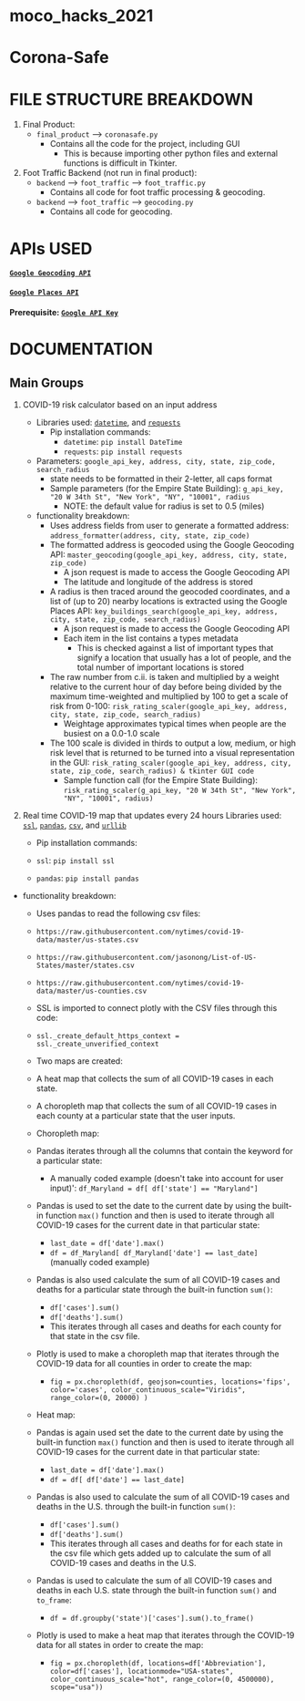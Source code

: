 # **moco_hacks_2021**
# **Corona-Safe**
#
# **FILE STRUCTURE BREAKDOWN**
1. Final Product:
    - `final_product` --> `coronasafe.py`
        - Contains all the code for the project, including GUI
            - This is because importing other python files and external functions is difficult in Tkinter.
2. Foot Traffic Backend (not run in final product):
    - `backend` --> `foot_traffic` --> `foot_traffic.py`
        - Contains all code for foot traffic processing & geocoding.
    - `backend` --> `foot_traffic` --> `geocoding.py`
        - Contains all code for geocoding.
#
# **APIs USED**
#### [`Google Geocoding API`](https://developers.google.com/maps/documentation/geocoding/overview)
#### [`Google Places API`](https://developers.google.com/maps/documentation/places/web-service/overview)
#### **Prerequisite**: [`Google API Key`](https://developers.google.com/maps/documentation/javascript/get-api-key)
#
# **DOCUMENTATION**
## **Main Groups**
1. COVID-19 risk calculator based on an input address
    - Libraries used: [`datetime`](https://docs.python.org/3/library/datetime.html), and [`requests`](https://pypi.org/project/requests/)
        - Pip installation commands:
            - `datetime`: `pip install DateTime`
            - `requests`: `pip install requests`
    - Parameters: `google_api_key, address, city, state, zip_code, search_radius`
        - state needs to be formatted in their 2-letter, all caps format
        - Sample parameters (for the Empire State Building): `g_api_key, "20 W 34th St", "New York", "NY", "10001", radius`
            - NOTE: the default value for radius is set to 0.5 (miles)
    - functionality breakdown:
        - Uses address fields from user to generate a formatted address: `address_formatter(address, city, state, zip_code)`
        - The formatted address is geocoded using the Google Geocoding API: `master_geocoding(google_api_key, address, city, state, zip_code)`
            - A json request is made to access the Google Geocoding API
            - The latitude and longitude of the address is stored
        - A radius is then traced around the geocoded coordinates, and a list of (up to 20) nearby locations is extracted using the Google Places API: `key_buildings_search(google_api_key, address, city, state, zip_code, search_radius)`
            - A json request is made to access the Google Geocoding API
            - Each item in the list contains a types metadata
                - This is checked against a list of important types that signify a location that usually has a lot of people, and the total number of important locations is stored
        - The raw number from c.ii. is taken and multiplied by a weight relative to the current hour of day before being divided by the maximum time-weighted and multiplied by 100 to get a scale of risk from 0-100: `risk_rating_scaler(google_api_key, address, city, state, zip_code, search_radius)`
            - Weightage approximates typical times when people are the busiest on a  0.0-1.0 scale
        - The 100 scale is divided in thirds to output a low, medium, or high risk level that is returned to be turned into a visual representation in the GUI: `risk_rating_scaler(google_api_key, address, city, state, zip_code, search_radius) & tkinter GUI code`
            - Sample function call (for the Empire State Building): `risk_rating_scaler(g_api_key, "20 W 34th St", "New York", "NY", "10001", radius)`
2. Real time COVID-19 map that updates every 24 hours
  Libraries used: [`ssl`](https://docs.python.org/3/library/ssl.html), [`pandas`](https://pandas.pydata.org/), [`csv`](https://docs.python.org/3/library/csv.html), and [`urllib`](https://docs.python.org/3/library/urllib.html#module-urllib)

    * Pip installation commands:

    * `ssl`: `pip install ssl`
    * `pandas`: `pip install pandas`
  * functionality breakdown:

    * Uses pandas to read the following csv files:

    * ``https://raw.githubusercontent.com/nytimes/covid-19-data/master/us-states.csv``
    * `https://raw.githubusercontent.com/jasonong/List-of-US-States/master/states.csv`
    * `https://raw.githubusercontent.com/nytimes/covid-19-data/master/us-counties.csv`
    * SSL is imported to connect plotly with the CSV files through this code:

    * ``ssl._create_default_https_context = ssl._create_unverified_context``
    * Two maps are created:

    * A heat map that collects the sum of all COVID-19 cases in each state.
    * A choropleth map that collects the sum of all COVID-19 cases in each county at a particular state that the user inputs.
    * Choropleth map:

    * Pandas iterates through all the columns that contain the keyword for a particular state:
      * A manually coded example (doesn't take into account for user input)': ``df_Maryland = df[ df['state'] == "Maryland"]``
    * Pandas is used to set the date to the current date by using the built-in  function `max()` function and then is used to iterate through all COVID-19 cases for the current date in that particular state:
      * `last_date = df['date'].max()`
      * `df = df_Maryland[ df_Maryland['date'] == last_date]` (manually coded example)
    * Pandas is also used calculate the sum of all COVID-19 cases and deaths for a particular state through the built-in function `sum()`:
      * `df['cases'].sum()`
      * `df['deaths'].sum()`
      * This iterates through all cases and deaths for each county for that state in the csv file.
    * Plotly is used to make a choropleth map that iterates through the COVID-19 data for all counties in order to create the map:
      * `fig = px.choropleth(df, geojson=counties, locations='fips', color='cases', color_continuous_scale="Viridis", range_color=(0, 20000) )`
    * Heat map:

    * Pandas is again used set the date to the current date by using the built-in  function `max()` function and then is used to iterate through all COVID-19 cases for the current date in that particular state:

      * `last_date = df['date'].max()`
      * `df = df[ df['date'] == last_date]`
    * Pandas is also used to calculate the sum of all COVID-19 cases and deaths in the U.S. through the built-in function `sum()`:

      * `df['cases'].sum()`
      * `df['deaths'].sum()`
      * This iterates through all cases and deaths for for each state in the csv file which gets added up to calculate the sum of all COVID-19 cases and deaths in the U.S.
    * Pandas is used to calculate the sum of all COVID-19 cases and deaths in each U.S. state through the built-in function `sum()` and `to_frame`:

      * `df = df.groupby('state')['cases'].sum().to_frame()`
    * Plotly is used to make a heat map that iterates through the COVID-19 data for all states in order to create the map:

      * `fig = px.choropleth(df, locations=df['Abbreviation'], color=df['cases'], locationmode="USA-states", color_continuous_scale="hot", range_color=(0, 4500000), scope="usa"))`